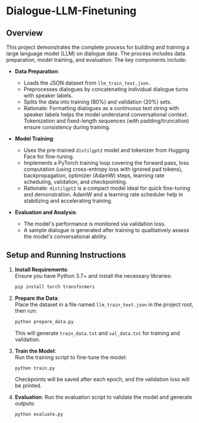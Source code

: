 # Dialogue-LLM-Finetuning

## Overview
This project demonstrates the complete process for building and training a large language model (LLM) on dialogue data. The process includes data preparation, model training, and evaluation. The key components include:

- **Data Preparation**:  
  - Loads the JSON dataset from `llm_train_text.json`.  
  - Preprocesses dialogues by concatenating individual dialogue turns with speaker labels.  
  - Splits the data into training (80%) and validation (20%) sets.  
  - Rationale: Formatting dialogues as a continuous text string with speaker labels helps the model understand conversational context. Tokenization and fixed-length sequences (with padding/truncation) ensure consistency during training.

- **Model Training**:  
  - Uses the pre-trained `distilgpt2` model and tokenizer from Hugging Face for fine-tuning.  
  - Implements a PyTorch training loop covering the forward pass, loss computation (using cross-entropy loss with ignored pad tokens), backpropagation, optimizer (AdamW) steps, learning rate scheduling, validation, and checkpointing.  
  - Rationale: `distilgpt2` is a compact model ideal for quick fine-tuning and demonstration. AdamW and a learning rate scheduler help in stabilizing and accelerating training.

- **Evaluation and Analysis**:  
  - The model's performance is monitored via validation loss.  
  - A sample dialogue is generated after training to qualitatively assess the model's conversational ability.

## Setup and Running Instructions

1. **Install Requirements**:  
   Ensure you have Python 3.7+ and install the necessary libraries:
   ```bash
   pip install torch transformers
   ```

2. **Prepare the Data**:  
   Place the dataset in a file named `llm_train_text.json` in the project root, then run:
   ```bash
   python prepare_data.py
   ```
   This will generate `train_data.txt` and `val_data.txt` for training and validation.

3. **Train the Model**:  
   Run the training script to fine-tune the model:
   ```bash
   python train.py
   ```
   Checkpoints will be saved after each epoch, and the validation loss will be printed.

4. **Evaluation**:
   Run the evaluation script to validate the model and generate outputs:
   ```bash
   python evaluate.py
   ```
